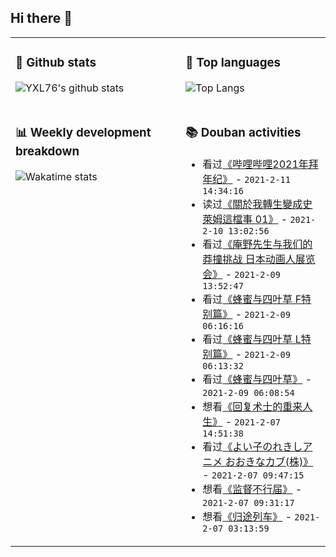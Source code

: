 ## Hi there 👋

<table>
<tr>
<td valign="top" width="54%">

### 🔭 Github stats

![YXL76's github stats](https://github-readme-stats.yxl76.vercel.app/api?username=YXL76&count_private=true&show_icons=true&include_all_commits=true&theme=tokyonight&line_height=28)

</td>

<td valign="top" width="46%">

### 🌱 Top languages

![Top Langs](https://github-readme-stats.yxl76.vercel.app/api/top-langs/?username=YXL76&layout=compact&theme=tokyonight&langs_count=10&hide=HTML,CSS,SCSS)

</td>
</tr>
<tr>
<td valign="top" width="54%">

### 📊 Weekly development breakdown

![Wakatime stats](https://github-readme-stats.yxl76.vercel.app/api/wakatime?username=YXL76&layout=compact&theme=tokyonight)


</td>
<td valign="top" width="46%">

### 📚 Douban activities

- 看过[《哔哩哔哩2021年拜年纪》](http://movie.douban.com/subject/35307515/) - `2021-2-11 14:34:16`
- 读过[《關於我轉生變成史萊姆這檔事 01》](https://book.douban.com/subject/26616067/) - `2021-2-10 13:02:56`
- 看过[《庵野先生与我们的莽撞挑战 日本动画人展览会》](http://movie.douban.com/subject/26691706/) - `2021-2-09 13:52:47`
- 看过[《蜂蜜与四叶草 F特别篇》](http://movie.douban.com/subject/34883961/) - `2021-2-09 06:16:16`
- 看过[《蜂蜜与四叶草 L特别篇》](http://movie.douban.com/subject/6733294/) - `2021-2-09 06:13:32`
- 看过[《蜂蜜与四叶草》](http://movie.douban.com/subject/1770547/) - `2021-2-09 06:08:54`
- 想看[《回复术士的重来人生》](http://movie.douban.com/subject/34925662/) - `2021-2-07 14:51:38`
- 看过[《よい子のれきしアニメ おおきなカブ(株)》](http://movie.douban.com/subject/33379966/) - `2021-2-07 09:47:15`
- 想看[《监督不行届》](http://movie.douban.com/subject/25847563/) - `2021-2-07 09:31:17`
- 想看[《归途列车》](http://movie.douban.com/subject/4102971/) - `2021-2-07 03:13:59`

</td>
</tr>
</table>

<!--
**YXL76/YXL76** is a ✨ _special_ ✨ repository because its `README.md` (this file) appears on your GitHub profile.

Here are some ideas to get you started:

- 🔭 I’m currently working on ...
- 🌱 I’m currently learning ...
- 👯 I’m looking to collaborate on ...
- 🤔 I’m looking for help with ...
- 💬 Ask me about ...
- 📫 How to reach me: ...
- 😄 Pronouns: ...
- ⚡ Fun fact: ...
-->
